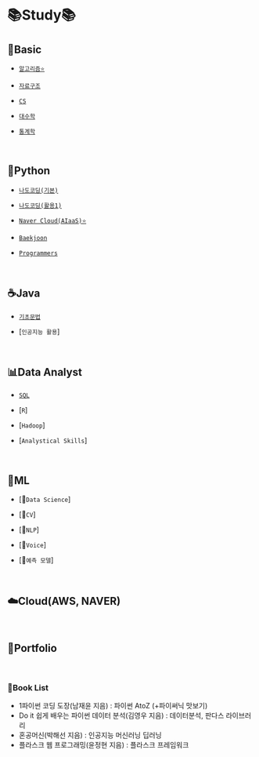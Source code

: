 # 📚Study📚

## 💪Basic
  - [`알고리즘⭐️`](https://github.com/HiMyNameIsDavidKim/Study/tree/main/0Basic/Algorithm)

  - [`자료구조`](https://github.com/HiMyNameIsDavidKim/Study/tree/main/0Basic/Data%20Structure)
  
  - [`CS`](https://github.com/HiMyNameIsDavidKim/Study/tree/main/0Basic/Computer%20Science)

  - [`대수학`](https://github.com/HiMyNameIsDavidKim/Study/tree/main/0Basic/Algebra)

  - [`통계학`](https://github.com/HiMyNameIsDavidKim/Study/tree/main/0Basic/Statistics)

<br>

## 🐍Python
  - [`나도코딩(기본)`](https://github.com/HiMyNameIsDavidKim/Study/tree/main/1Python/0%EB%82%98%EB%8F%84%EC%BD%94%EB%94%A9(%EA%B8%B0%EB%B3%B8))

  - [`나도코딩(활용1)`](https://github.com/HiMyNameIsDavidKim/Study/tree/main/1Python/1%EB%82%98%EB%8F%84%EC%BD%94%EB%94%A9(%ED%99%9C%EC%9A%A91))

  - [`Naver Cloud(AIaaS)⭐️`](https://github.com/HiMyNameIsDavidKim/Study/tree/main/1Python/2NaverCloud(AIaaS))

  - [`Baekjoon`](https://github.com/HiMyNameIsDavidKim/Study/tree/main/1Python/Baekjoon)

  - [`Programmers`](https://github.com/HiMyNameIsDavidKim/Study/tree/main/1Python/Programmers)

<br>

## ☕️Java
  - [`기초문법`](https://github.com/HiMyNameIsDavidKim/Study/tree/main/2Java)

  - [`인공지능 활용`]

<br>

## 📊Data Analyst
  - [`SQL`](https://github.com/HiMyNameIsDavidKim/Study/tree/main/3Data%20Analyst/SQL)

  - [`R`]
  
  - [`Hadoop`]

  - [`Analystical Skills`]

<br>

## 🤖ML
  - [🧪`Data Science`]

  - [👀`CV`]
  
  - [💬`NLP`]

  - [👄`Voice`]

  - [🔮`예측 모델`]

<br>

## ☁️Cloud(AWS, NAVER)
  
<br>

## 💼Portfolio

<br>

### 📘Book List
* 1파이썬 코딩 도장(남재윤 지음) : 파이썬 AtoZ (+파이써닉 맛보기)
* Do it 쉽게 배우는 파이썬 데이터 분석(김영우 지음) : 데이터분석, 판다스 라이브러리
* 혼공머신(박해선 지음) : 인공지능 머신러닝 딥러닝
* 플라스크 웹 프로그래밍(윤정현 지음) : 플라스크 프레임워크